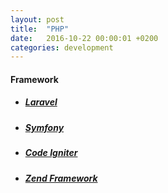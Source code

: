 ```yaml
---
layout: post
title:  "PHP"
date:   2016-10-22 00:00:01 +0200
categories: development
---
```


#### **Framework**

* ##### [Laravel][link-laravel]

* ##### [Symfony][link-symfony]

* ##### [Code Igniter][link-codeigniter]

* ##### [Zend Framework][link-zend-framework]

[link-laravel]: https://laravel.com/
[link-symfony]: https://symfony.com/
[link-codeigniter]: http://www.codeigniter.com/
[link-zend-framework]: https://framework.zend.com/
